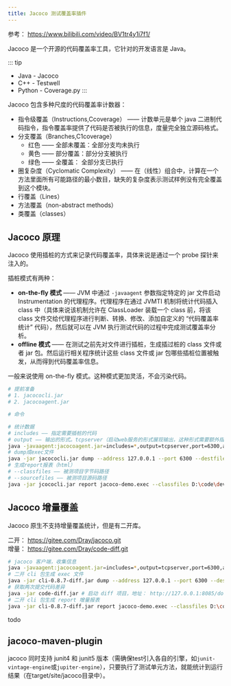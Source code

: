 ```yaml
---
title: Jacoco 测试覆盖率插件
---
```


参考： https://www.bilibili.com/video/BV1tr4y1i7f1/

Jacoco 是一个开源的代码覆盖率工具，它针对的开发语言是 Java。

::: tip
+ Java - Jacoco
+ C++ - Testwell
+ Python - Coverage.py
:::

Jacoco 包含多种尺度的代码覆盖率计数器：

+ 指令级覆盖（Instructions,Ccoverage） —— 计数单元是单个 java 二进制代码指令，指令覆盖率提供了代码是否被执行的信息，度量完全独立源码格式。
+ 分支覆盖（Branches,C1coverage）
  + 红色 —— 全部未覆盖：全部分支均未执行
  + 黄色 —— 部分覆盖：部分分支被执行
  + 绿色 —— 全覆盖： 全部分支已执行
+ 圈复杂度（Cyclomatic Complexity） —— 在（线性）组合中，计算在一个方法里面所有可能路径的最小数目，缺失的复杂度表示测试样例没有完全覆盖到这个模块。
+ 行覆盖（Lines）
+ 方法覆盖（non-abstract methods）
+ 类覆盖（classes）

## Jacoco 原理

Jacoco 使用插桩的方式来记录代码覆盖率，具体来说是通过一个 probe 探针来注入的。

插桩模式有两种：

+ **on\-the\-fly 模式** —— JVM 中通过 `-javaagent` 参数指定特定的 jar 文件启动 Instrumentation 的代理程序。代理程序在通过 JVMTI 机制将统计代码插入 class 中（具体来说该机制允许在 ClassLoader 装载一个 class 前，将该 class 文件交给代理程序进行判断、转换、修改、添加自定义的 “代码覆盖率统计” 代码），然后就可以在 JVM 执行测试代码的过程中完成测试覆盖率分析。
+ **offline 模式** —— 在测试之前先对文件进行插桩，生成插过桩的 class 文件或者 jar 包。然后运行相关程序统计这些 class 文件或 jar 包哪些插桩位置被触发，从而得到代码覆盖率信息。

一般来说使用 on\-the\-fly 模式。这种模式更加灵活，不会污染代码。

```bash
# 提前准备
# 1. jacococli.jar
# 2. jacocoagent.jar

# 命令

# 统计数据
# includes —— 指定需要插桩的代码
# output —— 输出的形式。tcpserver（启动web服务的形式展现输出，这种形式需要额外指定port、address）
java -javaagent:jacocoagent.jar=includes=*,output=tcpserver,port=6300,address=localhost,append=true -jar demo-0.0.1.jar
# dump成exec文件
java -jar jacococli.jar dump --address 127.0.0.1 --port 6300 --destfile jacoco-demo.exec
# 生成report报表（html）
# --classfiles —— 被测项目字节码路径
# --sourcefiles —— 被测项目源码路径
java -jar jcococli.jar report jacoco-demo.exec --classfiles D:\code\devops\SBD\target\classes --sourcefiles D:\code\devops\SBD\src\main\java --html html-report --xml report.xml --encoding=utf-8
```

## Jacoco 增量覆盖

Jacoco 原生不支持增量覆盖统计，但是有二开库。

二开： https://gitee.com/Dray/jacoco.git \
增量： https://gitee.com/Dray/code-diff.git

```bash
# jacoco 客户端，收集信息
java -javaagent:jacocoagent.jar=includes=*,output=tcpserver,port=6300,address=localhost,append=true -jar demo-0.0.1.jar
# 二开 cli 包生成 exec 文件
java -jar cli-0.8.7-diff.jar dump --address 127.0.0.1 --port 6300 --destfile jacoco-demo.exec
# 获取两次提交代码差异
java -jar code-diff.jar # 启动 diff 项目，地址： http://127.0.0.1:8085/doc.html
# 二开 cli 包生成 report 增量报表
java -jar cli-0.8.7-diff.jar report jacoco-demo.exec --classfiles D:\code\devops\SBD\target\classes --sourcefiles D:\code\devops\SBD\src\main\java --html html-report-diff --xml report-divv.xml --diffcode "....." --encoding=utf-8
```

todo

## jacoco-maven-plugin

jacoco 同时支持 junit4 和 junit5 版本（需确保test引入各自的引擎，如`junit-vintage-engine`或`jupiter-engine`），只要执行了测试单元方法，就能统计到运行结果（在target/site/jacoco目录中）。  
